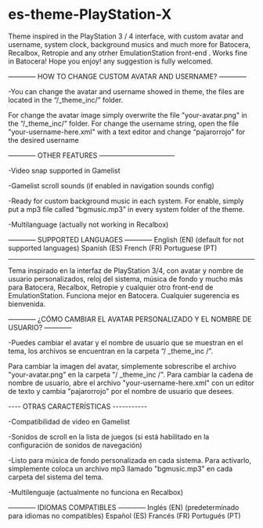 # es-theme-PlayStation-X
Theme inspired in the PlayStation 3 / 4 interface, with custom avatar and username, system clock,  background musics and much more for Batocera, Recalbox, Retropie and any otrher EmulationStation front-end . Works fine in Batocera!  Hope you enjoy! any suggestion is fully welcomed.

———— HOW TO CHANGE CUSTOM AVATAR AND USERNAME? ————

-You can change the avatar and username showed in theme, the files are located in the “/_theme_inc/” folder.

For change the avatar image simply overwrite the file "your-avatar.png" in the “/_theme_inc/” folder.
For change the username string, open the file "your-username-here.xml" with a text editor and change “pajarorrojo” for the desired username




———— OTHER FEATURES ——————————— 

-Video snap supported in Gamelist

-Gamelist scroll sounds (if enabled in navigation sounds config)

-Ready for custom background music in each system. For enable, simply put a mp3 file called “bgmusic.mp3” in every system folder of the theme.

-Multilanguage (actually not working in Recalbox)




————  SUPPORTED LANGUAGES ———— 
English (EN) (default for not supported languages)
Spanish (ES)
French (FR)
Portuguese (PT)

---------------------------------------------------------------------------------------------------------------------------------

Tema inspirado en la interfaz de PlayStation 3/4, con avatar y nombre de usuario personalizados, reloj del sistema, música de fondo y mucho más para Batocera, Recalbox, Retropie y cualquier otro front-end de EmulationStation. Funciona mejor en Batocera. Cualquier sugerencia es bienvenida.

———— ¿CÓMO CAMBIAR EL AVATAR PERSONALIZADO Y EL NOMBRE DE USUARIO? ————

-Puedes cambiar el avatar y el nombre de usuario que se muestran en el tema, los archivos se encuentran en la carpeta “/ _theme_inc /”.

Para cambiar la imagen del avatar, simplemente sobrescribe el archivo "your-avatar.png" en la carpeta "/ _theme_inc /".
Para cambiar la cadena de nombre de usuario, abre el archivo "your-username-here.xml" con un editor de texto y cambia "pajarorrojo" por el nombre de usuario que desees.




---- OTRAS CARACTERÍSTICAS -----------

-Compatibilidad de video en Gamelist

-Sonidos de scroll en la lista de juegos (si está habilitado en la configuración de sonidos de navegación)

-Listo para música de fondo personalizada en cada sistema. Para activarlo, simplemente coloca un archivo mp3 llamado "bgmusic.mp3" en cada carpeta del sistema del tema.

-Multilenguaje (actualmente no funciona en Recalbox)




———— IDIOMAS COMPATIBLES ————
Inglés (EN) (predeterminado para idiomas no compatibles)
Español (ES)
Francés (FR)
Portugués (PT)
